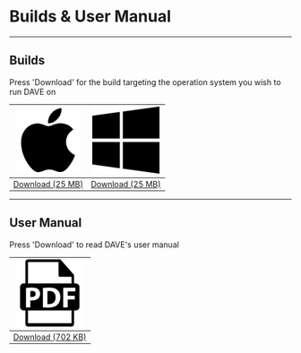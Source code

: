 # Builds & User Manual
***  

## Builds
Press 'Download' for the build targeting the operation system you wish to run DAVE on

| ![Image](images/apple.png)                |                ![Image](images/win.png) |
|-------------|:-------------:|
| [Download (25 MB)](builds/dave_apple.zip) | [Download (25 MB)](builds/dave_win.zip) |


***  

## User Manual
Press 'Download' to read DAVE's user manual

| ![Image](images/pdf.jpg)                |
|:-------------:|
| [Download (702 KB)](um/manual.pdf) |
